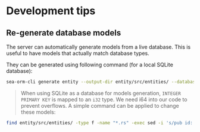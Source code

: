 # Development tips

## Re-generate database models

The server can automatically generate models from a live database. This is useful to have models that actually match database types.

They can be generated using following command (for a local SQLite database):

```bash
sea-orm-cli generate entity --output-dir entity/src/entities/ --database-url sqlite://appledb.sqlite
```

> When using SQLite as a database for models generation, `INTEGER PRIMARY KEY` is mapped to an `i32` type. We need i64 into our code to prevent overflows. A simple command can be applied to change these models:

```bash
find entity/src/entities/ -type f -name "*.rs" -exec sed -i 's/pub id: i32/pub id: i64/' {} +
```